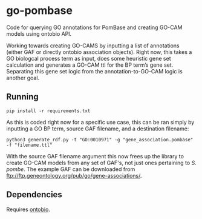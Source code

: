 # go-pombase
Code for querying GO annotations for PomBase and creating GO-CAM models using ontobio API.

Working towards creating GO-CAMS by inputting a list of annotations (either GAF or directly ontobio association objects). Right now, this takes a GO biologcal process term as input, does some heuristic gene set calculation and generates a GO-CAM ttl for the BP term’s gene set. Separating this gene set logic from the annotation-to-GO-CAM logic is another goal.

## Running
```
pip install -r requirements.txt
```
As this is coded right now for a specific use case, this can be ran simply by inputting a GO BP term, source GAF filename, and a destination filename:
```
python3 generate_rdf.py -t "GO:0010971" -g "gene_association.pombase" -f "filename.ttl"
```
With the source GAF filename argument this now frees up the library to create GO-CAM models from any set of GAF's, not just ones pertaining to *S. pombe*. The example GAF can be downloaded from ftp://ftp.geneontology.org/pub/go/gene-associations/.

## Dependencies
Requires [ontobio](https://github.com/biolink/ontobio).
